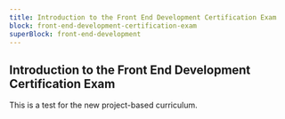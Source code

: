 ```yaml
---
title: Introduction to the Front End Development Certification Exam
block: front-end-development-certification-exam
superBlock: front-end-development
---
```


## Introduction to the Front End Development Certification Exam

This is a test for the new project-based curriculum.
